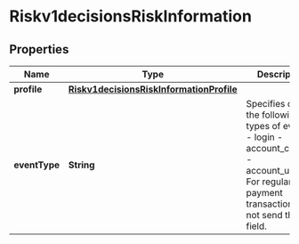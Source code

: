 
# Riskv1decisionsRiskInformation

## Properties
Name | Type | Description | Notes
------------ | ------------- | ------------- | -------------
**profile** | [**Riskv1decisionsRiskInformationProfile**](Riskv1decisionsRiskInformationProfile.md) |  |  [optional]
**eventType** | **String** | Specifies one of the following types of events: - login - account_creation - account_update For regular payment transactions, do not send this field.  |  [optional]



